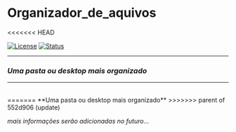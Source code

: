 # Organizador_de_aquivos
 

<<<<<<< HEAD

[![License](https://img.shields.io/github/license/Gabriel-bits/File_Organizer)]()
[![Status](https://shields.io/badge/-Em%20desenvolvimento-green)]()
___
### _Uma pasta ou desktop mais organizado_
___
<br>
=======
**Uma pasta ou desktop mais organizado**
>>>>>>> parent of 552d906 (update)

*mais informações serão adicionadas no futuro...*

